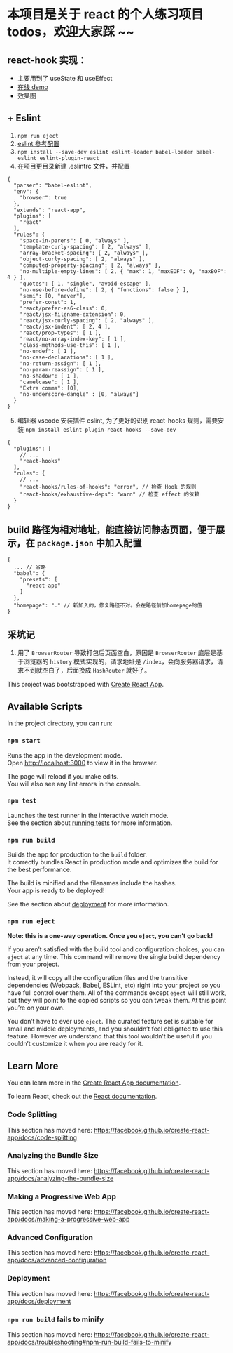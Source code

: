 
# 本项目是关于 react 的个人练习项目 todos，欢迎大家踩 ~~

## react-hook 实现：
- 主要用到了 useState 和 useEffect
- [在线 demo]()
- 效果图

## + Eslint

1. `npm run eject`
2. [eslint 参考配置](https://alligator.io/react/linting-react/)
3. `npm install --save-dev eslint eslint-loader babel-loader babel-eslint eslint-plugin-react`
4. 在项目更目录新建 .eslintrc 文件，并配置
```
{
  "parser": "babel-eslint",
  "env": {
    "browser": true
  },
  "extends": "react-app",
  "plugins": [
    "react"
  ],
  "rules": {
    "space-in-parens": [ 0, "always" ],
    "template-curly-spacing": [ 2, "always" ],
    "array-bracket-spacing": [ 2, "always" ],
    "object-curly-spacing": [ 2, "always" ],
    "computed-property-spacing": [ 2, "always" ],
    "no-multiple-empty-lines": [ 2, { "max": 1, "maxEOF": 0, "maxBOF": 0 } ],
    "quotes": [ 1, "single", "avoid-escape" ],
    "no-use-before-define": [ 2, { "functions": false } ],
    "semi": [0, "never"],
    "prefer-const": 1,
    "react/prefer-es6-class": 0,
    "react/jsx-filename-extension": 0,
    "react/jsx-curly-spacing": [ 2, "always" ],
    "react/jsx-indent": [ 2, 4 ],
    "react/prop-types": [ 1 ],
    "react/no-array-index-key": [ 1 ],
    "class-methods-use-this": [ 1 ],
    "no-undef": [ 1 ],
    "no-case-declarations": [ 1 ],
    "no-return-assign": [ 1 ],
    "no-param-reassign": [ 1 ],
    "no-shadow": [ 1 ],
    "camelcase": [ 1 ],
    "Extra comma": [0],
    "no-underscore-dangle" : [0, "always"]
  }
}
```

5. 编辑器 vscode 安装插件 eslint, 为了更好的识别 react-hooks 规则，需要安装 `npm install eslint-plugin-react-hooks --save-dev`

```
{
  "plugins": [
    // ...
    "react-hooks"
  ],
  "rules": {
    // ...
    "react-hooks/rules-of-hooks": "error", // 检查 Hook 的规则
    "react-hooks/exhaustive-deps": "warn" // 检查 effect 的依赖
  }
}
```

## build 路径为相对地址，能直接访问静态页面，便于展示，在 `package.json` 中加入配置

```
{
  ... // 省略
  "babel": {
    "presets": [
      "react-app"
    ]
  },
  "homepage": "." // 新加入的，修复路径不对。会在路径前加homepage的值
}
```

## 采坑记

1. 用了 `BrowserRouter` 导致打包后页面空白，原因是 `BrowserRouter` 底层是基于浏览器的 `history` 模式实现的，请求地址是 `/index`，会向服务器请求，请求不到就空白了，后面换成 `HashRouter` 就好了。

This project was bootstrapped with [Create React App](https://github.com/facebook/create-react-app).

## Available Scripts

In the project directory, you can run:

### `npm start`

Runs the app in the development mode.<br>
Open [http://localhost:3000](http://localhost:3000) to view it in the browser.

The page will reload if you make edits.<br>
You will also see any lint errors in the console.

### `npm test`

Launches the test runner in the interactive watch mode.<br>
See the section about [running tests](https://facebook.github.io/create-react-app/docs/running-tests) for more information.

### `npm run build`

Builds the app for production to the `build` folder.<br>
It correctly bundles React in production mode and optimizes the build for the best performance.

The build is minified and the filenames include the hashes.<br>
Your app is ready to be deployed!

See the section about [deployment](https://facebook.github.io/create-react-app/docs/deployment) for more information.

### `npm run eject`

**Note: this is a one-way operation. Once you `eject`, you can’t go back!**

If you aren’t satisfied with the build tool and configuration choices, you can `eject` at any time. This command will remove the single build dependency from your project.

Instead, it will copy all the configuration files and the transitive dependencies (Webpack, Babel, ESLint, etc) right into your project so you have full control over them. All of the commands except `eject` will still work, but they will point to the copied scripts so you can tweak them. At this point you’re on your own.

You don’t have to ever use `eject`. The curated feature set is suitable for small and middle deployments, and you shouldn’t feel obligated to use this feature. However we understand that this tool wouldn’t be useful if you couldn’t customize it when you are ready for it.

## Learn More

You can learn more in the [Create React App documentation](https://facebook.github.io/create-react-app/docs/getting-started).

To learn React, check out the [React documentation](https://reactjs.org/).

### Code Splitting

This section has moved here: https://facebook.github.io/create-react-app/docs/code-splitting

### Analyzing the Bundle Size

This section has moved here: https://facebook.github.io/create-react-app/docs/analyzing-the-bundle-size

### Making a Progressive Web App

This section has moved here: https://facebook.github.io/create-react-app/docs/making-a-progressive-web-app

### Advanced Configuration

This section has moved here: https://facebook.github.io/create-react-app/docs/advanced-configuration

### Deployment

This section has moved here: https://facebook.github.io/create-react-app/docs/deployment

### `npm run build` fails to minify

This section has moved here: https://facebook.github.io/create-react-app/docs/troubleshooting#npm-run-build-fails-to-minify
